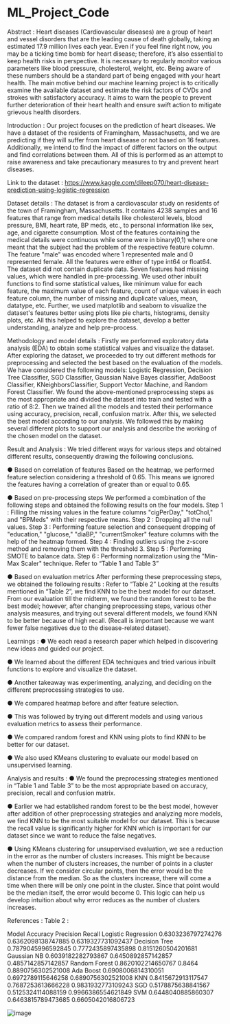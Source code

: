 # ML_Project_Code

Abstract :
Heart diseases (Cardiovascular diseases) are a group of heart and vessel disorders that are the leading cause of death globally, taking an estimated 17.9 million lives each year. Even if you feel fine right now, you may be a ticking time bomb for heart disease; therefore, it’s also essential to keep health risks in perspective. It is necessary to
regularly monitor various parameters like blood pressure, cholesterol, weight, etc. Being aware of these numbers should be a standard part of being engaged with your heart health. The main motive behind our machine learning project is to critically examine the available dataset and estimate the risk factors of CVDs and strokes with satisfactory accuracy. It aims to warn the people to prevent further deterioration of their heart health and ensure swift action to mitigate grievous health disorders.

Introduction :
Our project focuses on the prediction of heart diseases. We have a dataset of the residents of Framingham, Massachusetts, and we are predicting if they will suffer from heart disease or not based on 16 features. Additionally, we intend to find the impact of different factors on the output and find correlations between them. All of this is
performed as an attempt to raise awareness and take precautionary measures to try and prevent heart diseases.

Link to the dataset : https://www.kaggle.com/dileep070/heart-disease-prediction-using-logistic-regression

Dataset details : 
The dataset is from a cardiovascular study on residents of the town of Framingham, Massachusetts. It contains 4238 samples and 16 features that range from medical details like
cholesterol levels, blood pressure, BMI, heart rate, BP meds, etc., to personal information like sex, age, and cigarette consumption. Most of the features containing the medical
details were continuous while some were in binary(0,1) where one meant that the subject had the problem of the respective feature column. The feature "male" was encoded where 1 represented male and 0 represented female. All the features were either of type int64 or float64. The dataset did not contain duplicate data. Seven features had missing values, which were handled in pre-processing. We used other inbuilt functions to find some statistical values, like minimum value for each feature, the maximum value of each feature, count of unique values in each feature column, the number of missing and duplicate values, mean, datatype, etc. Further, we used matplotlib and seaborn to visualize the dataset's features better using plots like pie charts, histograms, density plots, etc. All this helped to explore the dataset, develop a better understanding, analyze and help pre-process.

Methodology and model details :
Firstly we performed exploratory data analysis (EDA) to obtain some statistical values and visualize the dataset. After exploring the dataset, we proceeded to try out different methods for preprocessing and selected the best based on the evaluation of the models. We have considered the following models: Logistic Regression, Decision Tree Classifier, SGD Classifier, Gaussian Naive Bayes classifier, AdaBoost Classifier, KNeighborsClassifier, Support Vector Machine, and Random Forest Classifier. We found the above-mentioned
preprocessing steps as the most appropriate and divided the dataset into train and tested with a ratio of 8:2. Then we trained all the models and tested their performance using
accuracy, precision, recall, confusion matrix. After this, we selected the best model according to our analysis. We followed this by making several different plots to support our analysis and describe the working of the chosen model on the dataset.

Result and Analysis :
We tried different ways for various steps and
obtained different results, consequently
drawing the following conclusions.

● Based on correlation of features
  Based on the heatmap, we performed feature selection considering a threshold of 0.65. This means we ignored the features having a correlation of greater than or equal to 0.65.
  
● Based on pre-processing steps
  We performed a combination of the following steps and obtained the following results on the four models.
  Step 1 :
  Filling the missing values in the feature columns "cigPerDay," "totChol," and "BPMeds" with their respective means.
  Step 2 :
  Dropping all the null values.
  Step 3 :
  Performing feature selection and consequent dropping of "education," "glucose," "diaBP," "currentSmoker" feature columns with the help of the heatmap formed.
  Step 4 :
  Finding outliers using the z-score method and removing them with the threshold 3.
  Step 5 :
  Performing SMOTE to balance data.
  Step 6 :
  Performing normalization using the "Min-Max Scaler" technique.
  Refer to “Table 1 and Table 3”

● Based on evaluation metrics
  After performing these preprocessing steps, we obtained the following results :
  Refer to “Table 2”
  Looking at the results mentioned in “Table 2”, we find KNN to be the best model for our dataset. From our evaluation till the midterm, we found the random forest to be the       best model; however, after changing preprocessing steps, various other analysis measures, and trying out several different models, we found KNN to be better because of high     recall. (Recall is important because we want fewer false negatives due to the disease-related dataset).
  
 Learnings :
● We each read a research paper which helped in discovering new ideas and guided our project.
  
● We learned about the different EDA techniques and tried various inbuilt functions to explore and visualize the dataset.
  
● Another takeaway was experimenting, analyzing, and deciding on the different preprocessing strategies to use.
  
● We compared heatmap before and after feature selection.
  
● This was followed by trying out different models and using various evaluation metrics to assess their performance.
  
● We compared random forest and KNN using plots to find KNN to be better for our dataset.
  
● We also used KMeans clustering to evaluate our model based on unsupervised learning.
  
 Analysis and results :
 ● We found the preprocessing strategies mentioned in “Table 1 and Table 3” to be the most appropriate based on accuracy, precision, recall and confusion matrix.
  
● Earlier we had established random forest to be the best model, however after addition of other preprocessing strategies and analyzing more models, we find KNN to be the most     suitable model for our dataset. This is because the recall value is significantly higher for KNN which is important for our dataset since we want to reduce the false             negatives.

● Using KMeans clustering for unsupervised evaluation, we see a reduction in the error as the number of clusters increases. This might be because when the number of clusters       increases, the number of points in a cluster decreases. If we consider circular points, then the error would be the distance from the median. So as the clusters increase,       there will come a time when there will be only one point in the cluster. Since that point would be the median itself, the error would become 0. This logic can help us develop   intuition about why error reduces as the number of clusters increases.

References :
Table 2 :

Model                         Accuracy                        Precision                     Recall
Logistic Regression       0.6303236797274276              0.6362098138747885          0.6319327731092437
Decision Tree             0.7879045996592845              0.7772435897435898          0.8151260504201681
Gaussian NB               0.6039182282793867              0.6450892857142857          0.4857142857142857
Random Forest             0.8620102214650767              0.8464                      0.8890756302521008
Ada Boost                 0.6908006814310051              0.6972789115646258          0.6890756302521008
KNN                       0.8415672913117547              0.7687253613666228          0.9831932773109243
SGD                       0.5178875638841567              0.5125324114088159          0.9966386554621849
SVM                       0.6448040885860307              0.6463815789473685          0.6605042016806723

![image](https://drive.google.com/uc?export=view&id=<1sfKyQZdg4LF4DkYjLO_bN5XHYiExpBBM>)
